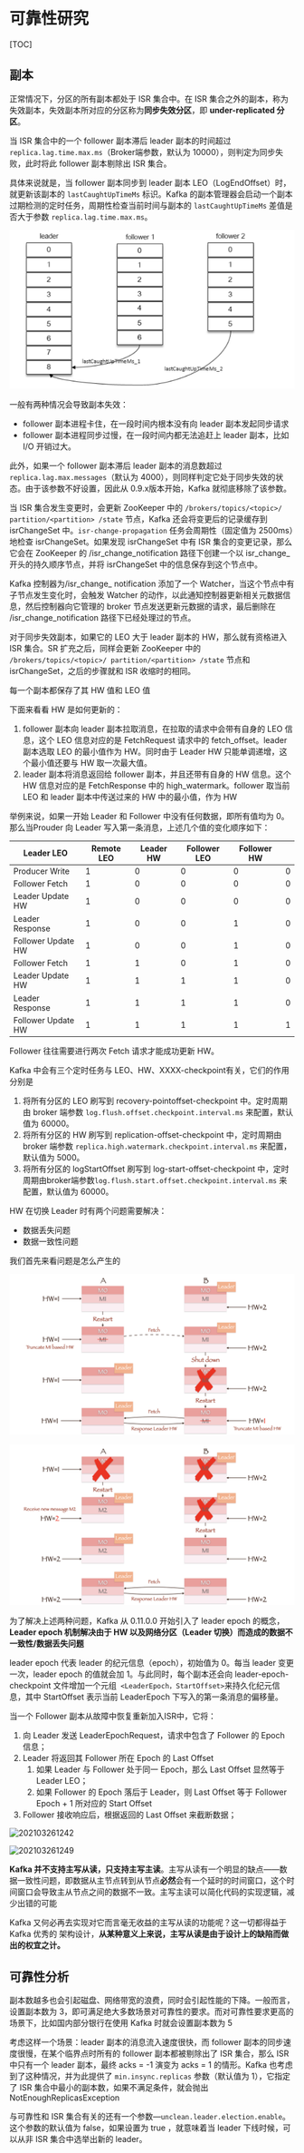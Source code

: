 # 可靠性研究

[TOC]

## 副本

正常情况下，分区的所有副本都处于 ISR 集合中。在 ISR 集合之外的副本，称为失效副本，失效副本所对应的分区称为**同步失效分区**，即 **under-replicated 分区**。

当 ISR 集合中的一个 follower 副本滞后 leader 副本的时间超过 `replica.lag.time.max.ms`（Broker端参数，默认为 10000），则判定为同步失败，此时将此 follower 副本剔除出 ISR 集合。

具体来说就是，当 follower 副本同步到 leader 副本 LEO（LogEndOffset）时，就更新该副本的 `lastCaughtUpTimeMs` 标识。Kafka 的副本管理器会启动一个副本过期检测的定时任务，周期性检查当前时间与副本的 `lastCaughtUpTimeMs` 差值是否大于参数 `replica.lag.time.max.ms`。

![image-20240314215852572](assets/image-20240314215852572.png)

一般有两种情况会导致副本失效：

- follower 副本进程卡住，在一段时间内根本没有向 leader 副本发起同步请求
- follower 副本进程同步过慢，在一段时间内都无法追赶上 leader 副本，比如 I/O 开销过大。

此外，如果一个 follower 副本滞后 leader 副本的消息数超过 `replica.lag.max.messages`（默认为 4000），则同样判定它处于同步失效的状态。由于该参数不好设置，因此从 0.9.x版本开始，Kafka 就彻底移除了该参数。

当 ISR 集合发生变更时，会更新 ZooKeeper 中的 `/brokers/topics/<topic>/ partition/<partition> /state` 节点，Kafka 还会将变更后的记录缓存到 isrChangeSet 中。`isr-change-propagation` 任务会周期性（固定值为 2500ms）地检查 isrChangeSet。如果发现 isrChangeSet 中有 ISR 集合的变更记录，那么它会在 ZooKeeper 的 /isr_change_notification 路径下创建一个以 isr_change_ 开头的持久顺序节点，并将 isrChangeSet 中的信息保存到这个节点中。

Kafka 控制器为/isr_change_ notification 添加了一个 Watcher，当这个节点中有子节点发生变化时，会触发 Watcher 的动作，以此通知控制器更新相关元数据信息，然后控制器向它管理的 broker 节点发送更新元数据的请求，最后删除在 /isr_change_notification 路径下已经处理过的节点。 

对于同步失效副本，如果它的 LEO 大于 leader 副本的 HW，那么就有资格进入 ISR 集合。SR 扩充之后，同样会更新 ZooKeeper 中的 `/brokers/topics/<topic>/ partition/<partition> /state` 节点和 isrChangeSet，之后的步骤就和 ISR 收缩时的相同。





每一个副本都保存了其 HW 值和 LEO 值

下面来看看 HW 是如何更新的：

1. follower 副本向 leader 副本拉取消息，在拉取的请求中会带有自身的 LEO 信息，这个 LEO 信息对应的是 FetchRequest 请求中的 fetch_offset。leader 副本选取 LEO 的最小值作为 HW。同时由于 Leader HW 只能单调递增，这个最小值还要与 HW 取一次最大值。
2. leader 副本将消息返回给 follower 副本，并且还带有自身的 HW 信息。这个 HW 信息对应的是 FetchResponse 中的 high_watermark。follower 取当前 LEO 和 leader 副本中传送过来的 HW 中的最小值，作为 HW

举例来说，如果一开始 Leader 和 Follower 中没有任何数据，即所有值均为 0。那么当Prouder 向 Leader 写入第一条消息，上述几个值的变化顺序如下：

| Leader LEO         | Remote LEO | Leader HW | Follower LEO | Follower HW |      |
| ------------------ | ---------- | --------- | ------------ | ----------- | ---- |
| Producer Write     | 1          | 0         | 0            | 0           | 0    |
| Follower Fetch     | 1          | 0         | 0            | 0           | 0    |
| Leader Update HW   | 1          | 0         | 0            | 0           | 0    |
| Leader Response    | 1          | 0         | 0            | 1           | 0    |
| Follower Update HW | 1          | 0         | 0            | 1           | 0    |
| Follower Fetch     | 1          | 1         | 0            | 1           | 0    |
| Leader Update HW   | 1          | 1         | 1            | 1           | 0    |
| Leader Response    | 1          | 1         | 1            | 1           | 0    |
| Follower Update HW | 1          | 1         | 1            | 1           | 1    |

Follower 往往需要进行两次 Fetch 请求才能成功更新 HW。



Kafka 中会有三个定时任务与 LEO、HW、XXXX-checkpoint有关，它们的作用分别是

1. 将所有分区的 LEO 刷写到 recovery-pointoffset-checkpoint 中。定时周期由 broker 端参数 `log.flush.offset.checkpoint.interval.ms` 来配置，默认值为 60000。
2. 将所有分区的 HW 刷写到 replication-offset-checkpoint 中，定时周期由 broker 端参数 `replica.high.watermark.checkpoint.interval.ms` 来配置，默认值为 5000。
3. 将所有分区的 logStartOffset 刷写到 log-start-offset-checkpoint 中，定时周期由broker端参数`log.flush.start.offset.checkpoint.interval.ms` 来配置，默认值为 60000。



HW 在切换 Leader 时有两个问题需要解决：

- 数据丢失问题
- 数据一致性问题

我们首先来看问题是怎么产生的

![202103241107](./assets/202103241107.jpeg)

![202103241119](./assets/202103241119.jpeg)

为了解决上述两种问题，Kafka 从 0.11.0.0 开始引入了 leader epoch 的概念，**Leader epoch 机制解决由于 HW 以及网络分区（Leader 切换）而造成的数据不一致性/数据丢失问题**

leader epoch 代表 leader 的纪元信息（epoch），初始值为 0。每当 leader 变更一次，leader epoch 的值就会加 1。与此同时，每个副本还会向 leader-epoch-checkpoint 文件增加一个元组` <LeaderEpoch，StartOffset>`来持久化纪元信息，其中 StartOffset 表示当前 LeaderEpoch 下写入的第一条消息的偏移量。

当一个 Follower 副本从故障中恢复重新加入ISR中，它将：

1. 向 Leader 发送 LeaderEpochRequest，请求中包含了 Follower 的 Epoch 信息；
2. Leader 将返回其 Follower 所在 Epoch 的 Last Offset
   1. 如果 Leader 与 Follower 处于同一 Epoch，那么 Last Offset 显然等于Leader LEO；
   2. 如果 Follower 的 Epoch 落后于 Leader，则 Last Offset 等于 Follower Epoch + 1 所对应的 Start Offset
3. Follower 接收响应后，根据返回的 Last Offset 来截断数据；

![202103261242](https://cdn.jsdelivr.net/gh/koktlzz/ImgBed@master/202103261242.jpeg)

![202103261249](https://cdn.jsdelivr.net/gh/koktlzz/ImgBed@master/202103261249.jpeg)



**Kafka 并不支持主写从读，只支持主写主读**。主写从读有一个明显的缺点——数据一致性问题，即数据从主节点转到从节点**必然**会有一个延时的时间窗口，这个时间窗口会导致主从节点之间的数据不一致。主写主读可以简化代码的实现逻辑，减少出错的可能

Kafka 又何必再去实现对它而言毫无收益的主写从读的功能呢？这一切都得益于 Kafka 优秀的 架构设计，**从某种意义上来说，主写从读是由于设计上的缺陷而做出的权宜之计。**

## 可靠性分析

副本数越多也会引起磁盘、网络带宽的浪费，同时会引起性能的下降。一般而言，设置副本数为 3，即可满足绝大多数场景对可靠性的要求。而对可靠性要求更高的场景下，比如国内部分银行在使用 Kafka 时就会设置副本数为 5

考虑这样一个场景：leader 副本的消息流入速度很快，而 follower 副本的同步速度很慢，在某个临界点时所有的 follower 副本都被剔除出了 ISR 集合，那么 ISR 中只有一个 leader 副本，最终 acks = -1 演变为 acks = 1 的情形。Kafka 也考虑到了这种情况，并为此提供了 `min.insync.replicas` 参数（默认值为 1），它指定了 ISR 集合中最小的副本数，如果不满足条件，就会抛出 NotEnoughReplicasException

与可靠性和 ISR 集合有关的还有一个参数—`unclean.leader.election.enable`。 这个参数的默认值为 false，如果设置为 true ，就意味着当 leader 下线时候，可以从非 ISR 集合中选举出新的 leader。



